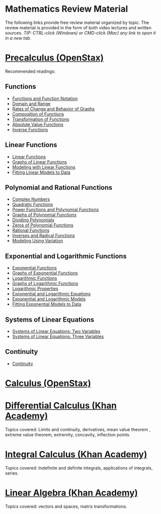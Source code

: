 # Mathematics Review Material

The following links provide free review material organized by topic. The review material is provided in the form of both video lectures and written sources. *TIP: CTRL-click (Windows) or CMD-click (Mac) any link to open it in a new tab.*


# [Precalculus (OpenStax)](https://openstax.org/details/books/precalculus-2e)

Recommended readings:

## Functions

- [Functions and Function Notation](https://openstax.org/books/precalculus-2e/pages/1-1-functions-and-function-notation)
- [Domain and Range](https://openstax.org/books/precalculus-2e/pages/1-2-domain-and-range)
- [Rates of Change and Behavior of Graphs](https://openstax.org/books/precalculus-2e/pages/1-3-rates-of-change-and-behavior-of-graphs)
- [Composition of Functions](https://openstax.org/books/precalculus-2e/pages/1-4-composition-of-functions)
- [Transformation of Functions](https://openstax.org/books/precalculus-2e/pages/1-5-transformation-of-functions)
- [Absolute Value Functions](https://openstax.org/books/precalculus-2e/pages/1-6-absolute-value-functions)
- [Inverse Functions](https://openstax.org/books/precalculus-2e/pages/1-7-inverse-functions)

## Linear Functions

- [Linear Functions](https://openstax.org/books/precalculus-2e/pages/2-1-linear-functions)
- [Graphs of Linear Functions](https://openstax.org/books/precalculus-2e/pages/2-2-graphs-of-linear-functions)
- [Modeling with Linear Functions](https://openstax.org/books/precalculus-2e/pages/2-3-modeling-with-linear-functions)
- [Fitting Linear Models to Data](https://openstax.org/books/precalculus-2e/pages/2-4-fitting-linear-models-to-data)

## Polynomial and Rational Functions

- [Complex Numbers](https://openstax.org/books/precalculus-2e/pages/3-1-complex-numbers)
- [Quadratic Functions](https://openstax.org/books/precalculus-2e/pages/3-2-quadratic-functions)
- [Power Functions and Polynomial Functions](https://openstax.org/books/precalculus-2e/pages/3-3-power-functions-and-polynomial-functions)
- [Graphs of Polynomial Functions](https://openstax.org/books/precalculus-2e/pages/3-4-graphs-of-polynomial-functions)
- [Dividing Polynomials](https://openstax.org/books/precalculus-2e/pages/3-5-dividing-polynomials)
- [Zeros of Polynomial Functions](https://openstax.org/books/precalculus-2e/pages/3-6-zeros-of-polynomial-functions)
- [Rational Functions](https://openstax.org/books/precalculus-2e/pages/3-7-rational-functions)
- [Inverses and Radical Functions](https://openstax.org/books/precalculus-2e/pages/3-8-inverses-and-radical-functions)
- [Modeling Using Variation](https://openstax.org/books/precalculus-2e/pages/3-9-modeling-using-variation)

## Exponential and Logarithmic Functions

- [Exponential Functions](https://openstax.org/books/precalculus-2e/pages/4-1-exponential-functions)
- [Graphs of Exponential Functions](https://openstax.org/books/precalculus-2e/pages/4-2-graphs-of-exponential-functions)
- [Logarithmic Functions](https://openstax.org/books/precalculus-2e/pages/4-3-logarithmic-functions)
- [Graphs of Logarithmic Functions](https://openstax.org/books/precalculus-2e/pages/4-4-graphs-of-logarithmic-functions)
- [Logarithmic Properties](https://openstax.org/books/precalculus-2e/pages/4-5-logarithmic-properties)
- [Exponential and Logarithmic Equations](https://openstax.org/books/precalculus-2e/pages/4-6-exponential-and-logarithmic-equations)
- [Exponential and Logarithmic Models](https://openstax.org/books/precalculus-2e/pages/4-7-exponential-and-logarithmic-models)
- [Fitting Exponential Models to Data](https://openstax.org/books/precalculus-2e/pages/4-8-fitting-exponential-models-to-data)

## Systems of Linear Equations

- [Systems of Linear Equations: Two Variables](https://openstax.org/books/precalculus-2e/pages/9-1-systems-of-linear-equations-two-variables)
- [Systems of Linear Equations: Three Variables](https://openstax.org/books/precalculus-2e/pages/9-2-systems-of-linear-equations-three-variables)

## Continuity

- [Continuity](https://openstax.org/books/precalculus-2e/pages/12-3-continuity)

# [Calculus (OpenStax)](https://openstax.org/details/books/calculus-volume-1)

# [Differential Calculus (Khan Academy)](https://www.khanacademy.org/math/differential-calculus)

Topics covered: Limits and continuity, derivatives, mean value theorem , extreme value theorem, extremity, concavity, inflection points.

# [Integral Calculus (Khan Academy)](https://www.khanacademy.org/math/integral-calculus) 

Topics covered: Indefinite and definite integrals, applications of integrals, series.

# [Linear Algebra (Khan Academy)](https://www.khanacademy.org/math/linear-algebra)

Topics covered: vectors and spaces, matrix transformations.

